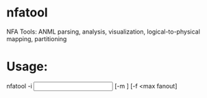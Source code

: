 # nfatool
NFA Tools:  ANML parsing, analysis, visualization, logical-to-physical mapping, partitioning

# Usage:
nfatool -i <input ANML file> [-m <max STEs per output file>] [-f <max fanout]

